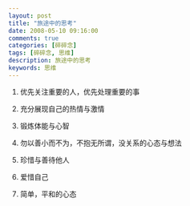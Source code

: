 ```yaml
---
layout: post
title: "旅途中的思考"
date: 2008-05-10 09:16:00
comments: true
categories: [碎碎念]
tags: [碎碎念, 思维]
description: 旅途中的思考
keywords: 思维
---
```


1. 优先关注重要的人，优先处理重要的事
 
2. 充分展现自己的热情与激情
 
3. 锻炼体能与心智
 
4. 勿以善小而不为，不抱无所谓，没关系的心态与想法
 
5. 珍惜与善待他人
 
6. 爱惜自己
 
7. 简单，平和的心态

